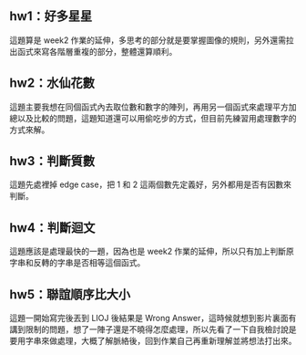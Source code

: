 ## hw1：好多星星
這題算是 week2 作業的延伸，多思考的部分就是要掌握圖像的規則，另外還需拉出函式來寫各階層重複的部分，整體還算順利。

## hw2：水仙花數
這題主要我想在同個函式內去取位數和數字的陣列，再用另一個函式來處理平方加總以及比較的問題，這題知道還可以用偷吃步的方式，但目前先練習用處理數字的方式來解。

## hw3：判斷質數
這題先處裡掉 edge case，把 1 和 2 這兩個數先定義好，另外都用是否有因數來判斷。

## hw4：判斷迴文
這題應該是處理最快的一題，因為也是 week2 作業的延伸，所以只有加上判斷原字串和反轉的字串是否相等這個函式。

## hw5：聯誼順序比大小
這題一開始寫完後丟到 LIOJ 後結果是 Wrong Answer，這時候就想到影片裏面有講到限制的問題，想了一陣子還是不曉得怎麼處理，所以先看了一下自我檢討說是要用字串來做處理，大概了解脈絡後，回到作業自己再重新理解並將想法打出來。